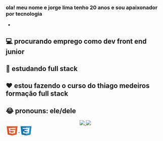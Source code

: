 ### ola! meu nome e jorge lima tenho 20 anos e sou apaixonador por tecnologia
-
💻 procurando emprego como dev front end junior
-
🎄 estudando full stack
-
❤️ estou fazendo o curso do thiago medeiros formação full stack
-
😂 pronouns: ele/dele
-
<div align="center">
  <a href="https://github.com/jorgelima-eb">
  <img height="180em" src="https://github-readme-stats.vercel.app/api?username=jorgelima-eb&show_icons=true&theme=dracula&include_all_commits=true&count_private=true"/>
  <img height="180em" src="https://github-readme-stats.vercel.app/api/top-langs/?username=jorgelima-eb&layout=compact&langs_count=7&theme=dracula"/>
</div>
  
  <img align="center" alt="jorge-HTML" height="30" width="40" src="https://raw.githubusercontent.com/devicons/devicon/master/icons/html5/html5-original.svg">
  <img align="center" alt="jorge-CSS" height="30" width="40" src="https://raw.githubusercontent.com/devicons/devicon/master/icons/css3/css3-original.svg"
    <img align = "center" alt = "Rafa-Js" height = "30" width = "40" src = "https://raw.githubusercontent.com/devicons/devicon/master/icons/javascript/javascript-plain .svg ">
